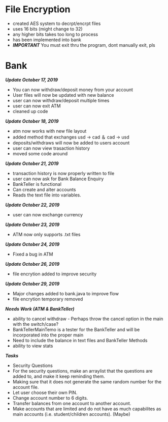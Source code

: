 # File Encryption
- created AES system to decrpt/encrpt files
- uses 16 bits (might change to 32)
- any higher bits takes too long to process
- has been implemented into bank 
- ***IMPORTANT*** You must exit thru the program, dont manually exit, pls

# Bank



***Update October 17, 2019***
- You can now withdraw/deposit money from your account
- User files will now be updated with new balance
- user can now withdraw/deposit multiple times
- user can now exit ATM
- cleaned up code

***Update October 18, 2019***
- atm now works with new file layout
- added method that exchanges usd -> cad ＆ cad -> usd
- deposits/withdraws will now be added to users account
- user can now view trasaction history
- moved some code around

***Update October 21, 2019***
- transaction history is now properly written to file
- user can now ask for Bank Balance Enquiry
- BankTeller is functional
- Can create and alter accounts
- Reads the text file into variables.

***Update October 22, 2019***
- user can now exchange currency

***Update October 23, 2019***
- ATM now only supports .txt files

***Update October 24, 2019***
- Fixed a bug in ATM

***Update October 26, 2019***
- file encrytion added to improve security

***Update October 29, 2019***
- Major changes added to bank.java to improve flow
- file encrytion temporary removed 

***Needs Work (ATM & BankTeller)***
- ability to cancel withdraw - Perhaps throw the cancel option in the main with the switch/case?
- BankTellerMainTemo is a tester for the BankTeller and will be incorporated into the proper main
- Need to include the balance in text files and BankTeller Methods
- ability to view stats

***Tasks***
- Security Questions
 - For the security questions, make an arraylist that the questions are added to, and make it keep reminding them.
- Making sure that it does not generate the same random number for the account file.
- Let user choose their own PIN.
- Change account number to 6 digits.
- Transfer balances from one account to another account.
- Make accounts that are limited and do not have as much capabilites as main accounts (i.e. student/children accounts). (Maybe)
